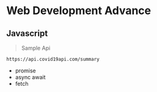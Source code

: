 # Web Development Advance  



## Javascript 

> Sample Api

`https://api.covid19api.com/summary `

* promise
* async await
* fetch